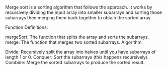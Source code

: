 Merge sort is a sorting algorithm that follows the <divide-and-conquer/> approach. It works by recursively dividing the input array into smaller subarrays and sorting those subarrays then merging them back together to obtain the sorted array.

Function Definitions:

mergeSort: The function that splits the array and sorts the subarrays.
merge: The function that merges two sorted subarrays.
Algorithm:

Divide: Recursively split the array into halves until you have subarrays of length 1 or 0.
Conquer: Sort the subarrays (this happens recursively).
Combine: Merge the sorted subarrays to produce the sorted result.